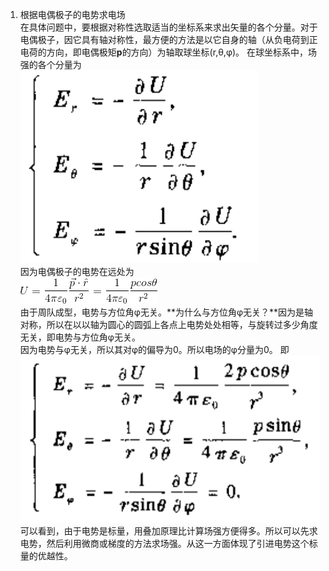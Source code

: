 1. 根据电偶极子的电势求电场      
在具体问题中，要根据对称性选取适当的坐标系来求出矢量的各个分量。对于电偶极子，因它具有轴对称性，最方便的方法是以它自身的轴（从负电荷到正电荷的方向，即电偶极矩**p**的方向）为轴取球坐标(r,θ,φ)。
在球坐标系中，场强的各个分量为            
![cq](./materials/cq.PNG)      
因为电偶极子的电势在远处为         
![dojz](./materials/dojz.gif)      
由于周队成型，电势与方位角φ无关。**为什么与方位角φ无关？**因为是轴对称，所以在以以轴为圆心的圆弧上各点上电势处处相等，与旋转过多少角度无关，即电势与方位角φ无关。     
因为电势与φ无关，所以其对φ的偏导为0。所以电场的φ分量为0。 即     
![dodc](./materials/dodc.PNG)      
可以看到，由于电势是标量，用叠加原理比计算场强方便得多。所以可以先求电势，然后利用微商或梯度的方法求场强。从这一方面体现了引进电势这个标量的优越性。      
